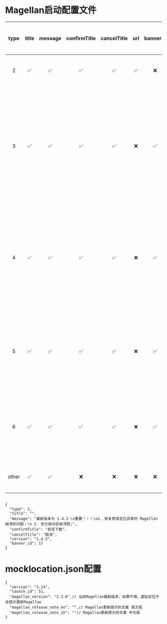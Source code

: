# Magellan启动配置文件


| type | title | message | confirmTitle | cancelTitle | url | bannerId | 打开时机 | 
| :-: | :-: | :-: | :-: | :-: | :-: | :-: | :-: |
| 2 | ✅ | ✅ | ✅ | ✅ | ✅ | ❌ | 点击公告 |
| 3 | ✅ | ✅ | ✅ | ✅ | ❌ | ✅ | 首次显示公告 & 点击公告 & 提醒升级 |
| 4 | ✅ | ✅ | ✅ | ✅ | ❌ | ✅ | 每次启动 & 点击公告 & 强制升级 |
| 5 | ✅ | ✅ | ✅ | ✅ | ❌ | ✅ | 首次显示公告 & 点击公告 |
| 6 | ✅ | ✅ | ✅ | ✅ | ❌ | ✅ | 每次启动 & 点击公告 |
| other | ✅ | ✅ | ❌ | ❌ | ❌ | ❌ | 点击公告 |



```

{
  "type": 2,
  "title": "",
  "message": "最新版本为 1.4.3 \n重要！！！\n1. 修复修改定位异常时 Magellan 崩溃的问题；\n 2. 优化驱动安装流程;",
  "confirmTitle": "前往下载",
  "cancelTitle": "取消",
  "version": "1.4.3",
  "banner_id": 17
}
```

# mocklocation.json配置


```
{
  "version": "3.14",
  "launch_id": 51,
  "magellan_version": "2.3.0",// 当前Magellan最新版本，如果不填，虚拟定位不会提示更新Magellan
  "magellan_release_note_en": "",// Magellan更新提示的文案 英文版
  "magellan_release_note_zh": ""// Magellan更新提示的文案 中文版
}
```